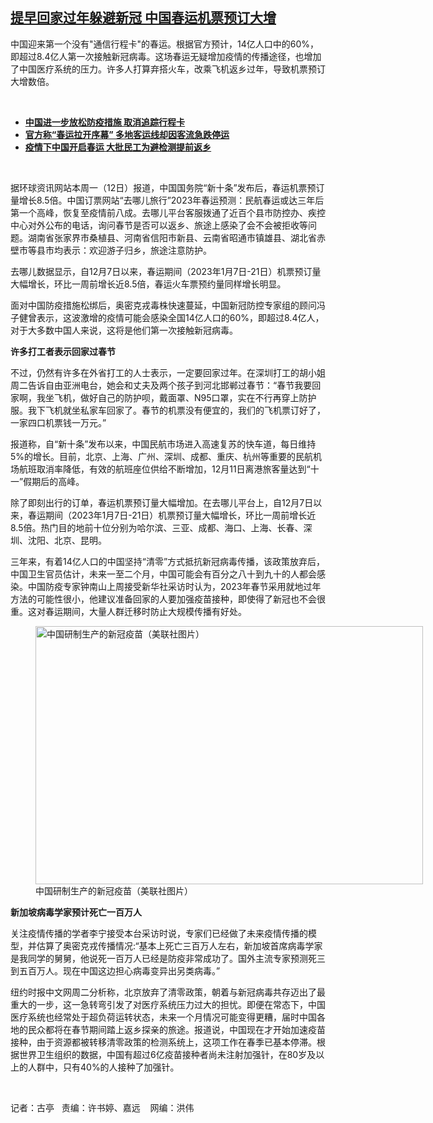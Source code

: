 <!--1670948880000-->
[提早回家过年躲避新冠  中国春运机票预订大增](https://www.rfa.org/mandarin/yataibaodao/huanjing/gt2-12132022110346.html)
------

<p>中国迎来第一个没有"通信行程卡"的春运。根据官方预计，14亿人口中的60%，即超过8.4亿人第一次接触新冠病毒。这场春运无疑增加疫情的传播途径，也增加了中国医疗系统的压力。许多人打算弃搭火车，改乘飞机返乡过年，导致机票预订大增数倍。</p><p><span class="result-title"> </span></p><ul><li><a href="https://www.rfa.org/mandarin/yataibaodao/huanjing/ec-12122022123402.html"><strong>中国进一步放松防疫措施 取消追踪行程卡</strong></a></li><li><strong><a href="https://www.rfa.org/mandarin/yataibaodao/ql2-01292021044807.html">官方称“春运拉开序幕” 多地客运线却因客流急跌停运</a></strong></li><li><strong><a href="https://www.rfa.org/mandarin/yataibaodao/huanjing/gf2-01282021074213.html">疫情下中国开启春运 大批民工为避检测提前返乡</a></strong></li></ul><p><span class="result-title"> </span></p><p><span style="font-weight: 400;">据环球资讯网站本周一（12日）报道，中国国务院“新十条”发布后，春运机票预订量增长8.5倍。中国订票网站“去哪儿旅行”2023年春运预测：民航春运或达三年后第一个高峰，恢复至疫情前八成。去哪儿平台客服拨通了近百个县市防控办、疾控中心对外公布的电话，询问春节是否可以返乡、旅途上感染了会不会被拒收等问题。湖南省张家界市桑植县、河南省信阳市新县、云南省昭通市镇雄县、湖北省赤壁市等县市均表示：欢迎游子归乡，旅途注意防护。</span></p><p><span style="font-weight: 400;">去哪儿数据显示，自12月7日以来，春运期间（2023年1月7日-21日）机票预订量大幅增长，环比一周前增长近8.5倍，春运火车票预约量同样增长明显。</span></p><p><span style="font-weight: 400;">面对中国防疫措施松绑后，奥密克戎毒株快速蔓延，中国新冠防控专家组的顾问冯子健曾表示，这波激增的疫情可能会感染全国14亿人口的60%，即超过8.4亿人，对于大多数中国人来说，这将是他们第一次接触新冠病毒。</span></p><p><b>许多打工者表示回家过春节</b></p><p><span style="font-weight: 400;">不过，仍然有许多在外省打工的人士表示，一定要回家过年。在深圳打工的胡小姐周二告诉自由亚洲电台，她会和丈夫及两个孩子到河北邯郸过春节：“春节我要回家啊，我坐飞机，做好自己的防护呗，戴面罩、N95口罩，实在不行再穿上防护服。我下飞机就坐私家车回家了。春节的机票没有便宜的，我们的飞机票订好了，一家四口机票钱一万元。”</span></p><p><span style="font-weight: 400;">报道称，自“新十条”发布以来，中国民航市场进入高速复苏的快车道，每日维持5%的增长。目前，北京、上海、广州、深圳、成都、重庆、杭州等重要的民航机场航班取消率降低，有效的航班座位供给不断增加，12月11日离港旅客量达到“十一”假期后的高峰。</span></p><p><span style="font-weight: 400;">除了即刻出行的订单，春运机票预订量大幅增加。在去哪儿平台上，自12月7日以来，春运期间（2023年1月7日-21日）机票预订量大幅增长，环比一周前增长近8.5倍。热门目的地前十位分别为哈尔滨、三亚、成都、海口、上海、长春、深圳、沈阳、北京、昆明。</span></p><p><span style="font-weight: 400;">三年来，有着14亿人口的中国坚持“清零”方式抵抗新冠病毒传播，该政策放弃后，中国卫生官员估计，未来一至二个月，中国可能会有百分之八十到九十的人都会感染。中国防疫专家钟南山上周接受新华社采访时认为，2023年春节采用就地过年方法的可能性很小，他建议准备回家的人要加强疫苗接种，即使得了新冠也不会很重。这对春运期间，大量人群迁移时防止大规模传播有好处。</span></p><p><span style="font-weight: 400;"><figure class="image-richtext image-inline captioned" style="width:620px;"><img alt="中国研制生产的新冠疫苗（美联社图片）" height="413" src="https://www.rfa.org/mandarin/yataibaodao/huanjing/gt2-12132022110346.html/gt12.jpg/@@images/0d136a00-e944-482a-b0a8-4b87273761ea.jpeg" title="gt12.jpg" width="620"/><figcaption class="image-caption">中国研制生产的新冠疫苗（美联社图片）</figcaption><small></small></figure></span></p><p><b>新加坡病毒学家预计死亡一百万人</b></p><p><span style="font-weight: 400;">关注疫情传播的学者李宁接受本台采访时说，专家们已经做了未来疫情传播的模型，并估算了奥密克戎传播情况:“基本上死亡三百万人左右，新加坡首席病毒学家是我同学的舅舅，他说死一百万人已经是防疫非常成功了。国外主流专家预测死三到五百万人。现在中国这边担心病毒变异出另类病毒。”</span></p><p><span style="font-weight: 400;">纽约时报中文网周二分析称，北京放弃了清零政策，朝着与新冠病毒共存迈出了最重大的一步，这一急转弯引发了对医疗系统压力过大的担忧。即便在常态下，中国医疗系统也经常处于超负荷运转状态，未来一个月情况可能变得更糟，届时中国各地的民众都将在春节期间踏上返乡探亲的旅途。报道说，中国现在才开始加速疫苗接种，由于资源都被转移清零政策的检测系统上，这项工作在春季已基本停滞。根据世界卫生组织的数据，中国有超过6亿疫苗接种者尚未注射加强针，在80岁及以上的人群中，只有40%的人接种了加强针。</span></p><p><span class="result-title"> </span></p><p><span style="font-weight: 400;">记者：古亭   责编：许书婷、嘉远    网编：洪伟</span></p>

